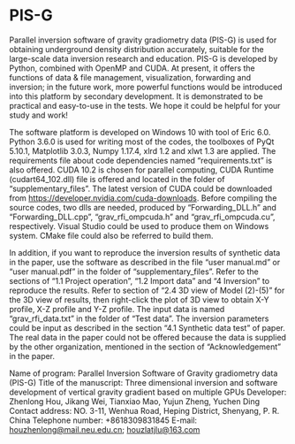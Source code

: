 # PIS-G
Parallel inversion software of gravity gradiometry data (PIS-G) is used for obtaining underground density distribution accurately, suitable for the large-scale data inversion research and education. PIS-G is developed by Python, combined with OpenMP and CUDA. At present, it offers the functions of data & file management, visualization, forwarding and inversion; in the future work, more powerful functions would be introduced into this platform by secondary development. It is demonstrated to be practical and easy-to-use in the tests. We hope it could be helpful for your study and work!

The software platform is developed on Windows 10 with tool of Eric 6.0. Python 3.6.0 is used for writing most of the codes, the toolboxes of PyQt 5.10.1, Matplotlib 3.0.3, Numpy 1.17.4, xlrd 1.2 and xlwt 1.3 are applied. The requirements file about code dependencies named “requirements.txt” is also offered. CUDA 10.2 is chosen for parallel computing, CUDA Runtime (cudart64_102.dll) file is offered and located in the folder of “supplementary_files”. The latest version of CUDA could be downloaded from https://developer.nvidia.com/cuda-downloads. Before compiling the source codes, two dlls are needed, produced by “Forwarding_DLL.h” and “Forwarding_DLL.cpp”, “grav_rfi_ompcuda.h” and “grav_rfi_ompcuda.cu”, respectively. Visual Studio could be used to produce them on Windows system. CMake file could also be referred to build them.

In addition, if you want to reproduce the inversion results of synthetic data in the paper, use the software as described in the file “user manual.md” or “user manual.pdf” in the folder of “supplementary_files”. Refer to the sections of “1.1 Project operation”, “1.2 Import data” and “4 Inversion” to reproduce the results. Refer to section of “2.4 3D view of Model (2)-(5)” for the 3D view of results, then right-click the plot of 3D view to obtain X-Y profile, X-Z profile and Y-Z profile. The input data is named “grav_rfi_data.txt” in the folder of “Test data”. The inversion parameters could be input as described in the section “4.1 Synthetic data test” of paper. The real data in the paper could not be offered because the data is supplied by the other organization, mentioned in the section of “Acknowledgement” in the paper.

Name of program: Parallel Inversion Software of Gravity gradiometry data (PIS-G)
Title of the manuscript: Three dimensional inversion and software development of vertical gravity gradient based on multiple GPUs
Developer: Zhenlong Hou, Jikang Wei, Tianxiao Mao, Yujun Zheng, Yuchen Ding
Contact address: NO. 3-11, Wenhua Road, Heping District, Shenyang, P. R. China
Telephone number: +8618309831845
E-mail: houzhenlong@mail.neu.edu.cn; houzlatjlu@163.com
